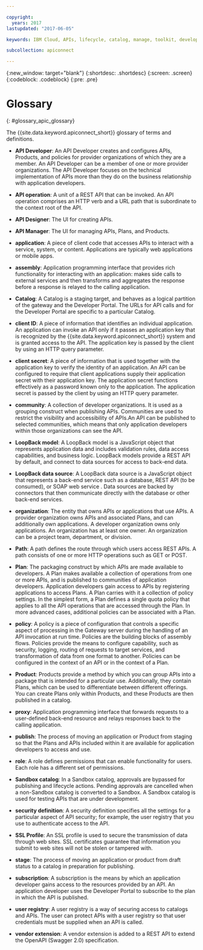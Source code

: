 ```yaml
---

copyright:
  years: 2017
lastupdated: "2017-06-05"

keywords: IBM Cloud, APIs, lifecycle, catalog, manage, toolkit, develop, dev portal

subcollection: apiconnect

---
```


{:new_window: target="blank"}
{:shortdesc: .shortdesc}
{:screen: .screen}
{:codeblock: .codeblock}
{:pre: .pre}

# Glossary
{: #glossary_apic_glossary}

The {{site.data.keyword.apiconnect_short}} glossary of terms and definitions.

- **API Developer**: An API Developer creates and configures APIs, Products, and policies for provider organizations of which they are a member. An API Developer can be a member of one or more provider organizations. The API Developer focuses on the technical implementation of APIs more than they do on the business relationship with application developers.

- **API operation**: A unit of a REST API that can be invoked. An API operation comprises an HTTP verb and a URL path that is subordinate to the context root of the API.

- **API Designer**: The UI for creating APIs.

- **API Manager**: The UI for managing APIs, Plans, and Products.

- **application**: A piece of client code that accesses APIs to interact with a service, system, or content. Applications are typically web applications or mobile apps.

- **assembly**: Application programming interface that provides rich functionality for interacting with an application: makes side calls to external services and then transforms and aggregates the response before a response is relayed to the calling application.

- **Catalog**:  A Catalog is a staging target, and behaves as a logical partition of the gateway and the Developer Portal. The URLs for API calls and for the Developer Portal are specific to a particular Catalog.

- **client ID**:  A piece of information that identifies an individual application. An application can invoke an API only if it passes an application key that is recognized by the {{site.data.keyword.apiconnect_short}} system and is granted access to the API. The application key is passed by the client by using an HTTP query parameter.

- **client secret**:  A piece of information that is used together with the application key to verify the identity of an application. An API can be configured to require that client applications supply their application secret with their application key. The application secret functions effectively as a password known only to the application. The application secret is passed by the client by using an HTTP query parameter.

- **community**: A collection of developer organizations. It is used as a grouping construct when publishing APIs. Communities are used to restrict the visibility and accessibility of APIs.An API can be published to selected communities, which means that only application developers within those organizations can see the API.

- **LoopBack model**: A LoopBack model is a JavaScript object that represents application data and includes validation rules, data access capabilities, and business logic. LoopBack models provide a REST API by default, and connect to data sources for access to back-end data.

- **LoopBack data source**: A LoopBack data source is a JavaScript object that represents a back-end service such as a database, REST API (to be consumed), or SOAP web service . Data sources are backed by connectors that then communicate directly with the database or other back-end services.

- **organization**: The entity that owns APIs or applications that use APIs. A provider organization owns APIs and associated Plans, and can additionally own applications. A developer organization owns only applications. An organization has at least one owner. An organization can be a project team, department, or division.

- **Path**: A path defines the route through which users access REST APIs. A path consists of one or more HTTP operations such as GET or POST.

- **Plan**: The packaging construct by which APIs are made available to developers. A Plan makes available a collection of operations from one or more APIs, and is published to communities of application developers. Application developers gain access to APIs by registering applications to access Plans. A Plan carries with it a collection of policy settings. In the simplest form, a Plan defines a single quota policy that applies to all the API operations that are accessed through the Plan. In more advanced cases, additional policies can be associated with a Plan.

- **policy**: A policy is a piece of configuration that controls a specific aspect of processing in the Gateway server during the handling of an API invocation at run time. Policies are the building blocks of assembly flows. Policies provide the means to configure capability, such as security, logging, routing of requests to target services, and transformation of data from one format to
another. Policies can be configured in the context of an API or in the context of a Plan.

- **Product**: Products provide a method by which you can group APIs into a package that is intended for a particular use. Additionally, they contain Plans, which can be used to differentiate between different offerings. You can create Plans only within Products, and these Products are then published in a catalog.

- **proxy**: Application programming interface that forwards requests to a user-defined back-end resource and relays responses back to the calling application.

- **publish**: The process of moving an application or Product from staging so that the Plans and APIs included within it are available for application developers to access and use.

- **role**: A role defines permissions that can enable functionality for users. Each role has a different set of permissions.

- **Sandbox catalog**:  In a Sandbox catalog, approvals are bypassed for publishing and lifecycle actions. Pending approvals are cancelled when a non-Sandbox catalog is converted to a Sandbox. A Sandbox catalog is used for testing APIs that are under development.

- **security definition**: A security definition specifies all the settings for a particular aspect of API security; for example, the user registry that you use to authenticate access to the API.

- **SSL Profile**: An SSL profile is used to secure the transmission of data through web sites. SSL certificates guarantee that information you submit to web sites will not be stolen or tampered with.

- **stage**: The process of moving an application or product from draft status to a catalog in preparation for publishing.

- **subscription**:  A subscription is the means by which an application developer gains access to the resources provided by an API. An application developer uses the Developer Portal to subscribe to the plan in which the API is published.

- **user registry**: A user registry is a way of securing access to catalogs and APIs. The user can protect APIs with a user registry so that user credentials must be supplied when an API is called.

- **vendor extension**:  A vendor extension is added to a REST API to extend the OpenAPI (Swagger 2.0) specification.
